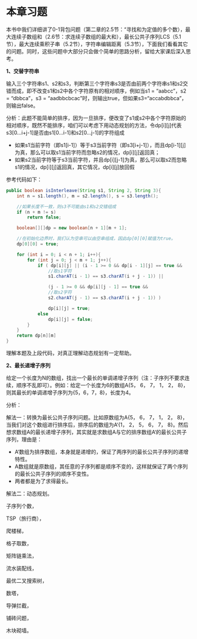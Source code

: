 # 本章习题

本书中我们详细讲了0-1背包问题（第二章的2.5节：“寻找和为定值的多个数），最大连续子数组和（2.6节：求连续子数组的最大和），最长公共子序列LCS（5.1节），最大连续乘积子串（5.2节），字符串编辑距离（5.3节），下面我们看看其它的问题。同时，这些问题中大部分只会做个简单的思路分析，留给大家课后深入思考。

**1、交替字符串**

输入三个字符串s1、s2和s3，判断第三个字符串s3是否由前两个字符串s1和s2交错而成，即不改变s1和s2中各个字符原有的相对顺序，例如当s1 = “aabcc”，s2 = “dbbca”，s3 = “aadbbcbcac”时，则输出true，但如果s3=“accabdbbca”，则输出false。

分析：此题不能简单的排序，因为一旦排序，便改变了s1或s2中各个字符原始的相对顺序，既然不能排序，咱们可以考虑下用动态规划的方法，令dp[i][j]代表s3[0...i+j-1]是否由s1[0...i-1]和s2[0...j-1]的字符组成
 - 如果s1当前字符（即s1[i-1]）等于s3当前字符（即s3[i+j-1]），而且dp[i-1][j]为真，那么可以取s1当前字符而忽略s2的情况，dp[i][j]返回真；
 - 如果s2当前字符等于s3当前字符，并且dp[i][j-1]为真，那么可以取s2而忽略s1的情况，dp[i][j]返回真，其它情况，dp[i][j]放回假

参考代码如下：
```java
public boolean isInterleave(String s1, String 2, String 3){
	int n = s1.length(), m = s2.length(), s = s3.length();

	//如果长度不一致，则s3不可能由s1和s2交错组成
	if (n + m != s)
		return false;

	boolean[][]dp = new boolean[n + 1][m + 1];

	//在初始化边界时，我们认为空串可以由空串组成，因此dp[0][0]赋值为true。
	dp[0][0] = true;

	for (int i = 0; i < n + 1; i++){
		for (int j = 0; j < m + 1; j++){
			if ( dp[i][j] || (i - 1 >= 0 && dp[i - 1][j] == true &&
				//取s1字符
				s1.charAT(i - 1) == s3.charAT(i + j - 1)) ||

				(j - 1 >= 0 && dp[i][j - 1] == true &&
				//取s2字符
				s2.charAT(j - 1) == s3.charAT(i + j - 1)) )

				dp[i][j] = true;
			else
				dp[i][j] = false;
		}
	}
	return dp[n][m]
}
```
理解本题及上段代码，对真正理解动态规划有一定帮助。


**2、最长递增子序列**

给定一个长度为N的数组，找出一个最长的单调递增子序列（注：子序列不要求连续，顺序不乱即可）。例如：给定一个长度为6的数组A{5， 6， 7， 1， 2， 8}，则其最长的单调递增子序列为{5，6，7，8}，长度为4。

分析：

解法一：转换为最长公共子序列问题。比如原数组为A{5， 6， 7， 1， 2， 8}，当我们对这个数组进行排序后，排序后的数组为A‘{1， 2， 5， 6， 7， 8}。然后想求数组A的最长递增子序列，其实就是求数组A与它的排序数组A‘的最长公共子序列，理由是：

- A‘数组为排序数组，本身就是递增的，保证了两序列的最长公共子序列的递增特性。
- A数组就是原数组，其任意的子序列都是顺序不变的，这样就保证了两个序列的最长公共子序列的顺序不变性。
- 两者都是为了求得最长。

解法二：动态规划。


子序列个数，

TSP（旅行商），

爬楼梯，

格子取数，

矩阵链乘法，

流水装配线，

最优二叉搜索树，

数塔，

导弹拦截，

铺砖问题，

木块砌墙。
